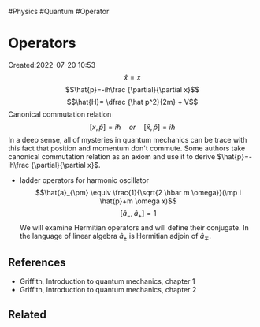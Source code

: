 
#Physics
#Quantum
#Operator


# Operators
Created:2022-07-20 10:53
$$\hat x = x$$
$$\hat{p}=-ih\frac {\partial}{\partial x}$$
$$\hat{H}= \dfrac {\hat p^2}{2m} + V$$
Canonical commutation relation $$[x, \hat{p}]=i \hbar \quad or \quad [\hat{x}, \hat{p}]=i \hbar$$
In a deep sense, all of mysteries in quantum mechanics can be trace with this fact that position and momentum don't commute. Some authors take canonical commutation relation as an axiom and use it to derive $\hat{p}=-ih\frac {\partial}{\partial x}$.

- ladder operators for harmonic oscillator
$$\hat{a}_{\pm} \equiv \frac{1}{\sqrt{2 \hbar m \omega}}(\mp i \hat{p}+m \omega x)$$
$${\left[\hat{a}_{-}, \hat{a}_{+}\right]=1 }$$
We will examine Hermitian operators and will define their conjugate. In the language of linear algebra $\hat{a}_{\pm}$ is Hermitian adjoin of $\hat{a}_{\mp}$.

## References
- Griffith, Introduction to quantum mechanics, chapter 1
- Griffith, Introduction to quantum mechanics, chapter 2

##  Related
